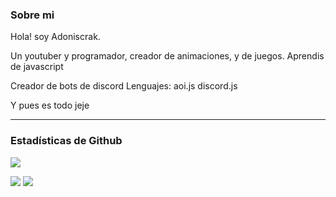 ### Sobre mi
Hola! soy Adoniscrak.

Un youtuber y programador, creador de animaciones, y de juegos.
Aprendis de javascript

Creador de bots de discord
Lenguajes:
aoi.js
discord.js

Y pues es todo jeje

***

### Estadísticas de Github

![](https://komarev.com/ghpvc/?username=adoniscrak&abbreviated=true&color=yellow)

![](https://github-readme-stats.vercel.app/api?username=adoniscrak&&show_icons=true&title_color=ffff00&icon_color=ffff00&text_color=fff&bg_color=24292e)
![](https://github-readme-stats.vercel.app/api/top-langs/?username=adoniscrak&title_color=ffff00&text_color=fff&bg_color=24292e)
